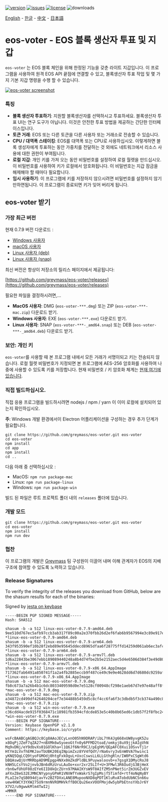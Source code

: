 [![version](https://img.shields.io/github/release/greymass/eos-voter/all.svg)](https://github.com/greymass/eos-voter/releases)
[![issues](https://img.shields.io/github/issues/greymass/eos-voter.svg)](https://github.com/greymass/eos-voter/issues)
[![license](https://img.shields.io/badge/license-MIT-blue.svg)](https://raw.githubusercontent.com/greymass/eos-voter/master/LICENSE)
![downloads](https://img.shields.io/github/downloads/greymass/eos-voter/total.svg)

[English](https://github.com/greymass/eos-voter/blob/master/README.md) - [한글](https://github.com/greymass/eos-voter/blob/master/README.kr.md) - [中文](https://github.com/greymass/eos-voter/blob/master/README.zh.md) - [日本語](https://github.com/greymass/eos-voter/blob/master/README.ja.md)

# eos-voter - EOS 블록 생산자 투표 및 지갑

`eos-voter` 는 EOS 블록 체인을 위해 한정된 기능을 갖춘 라이트 지갑입니다. 이 프로그램을 사용하여 원격 EOS API 끝점에 연결할 수 있고, 블록생산자 투표 작업 및 몇 가지 기본 지갑 명령을 수행 할 수 있습니다.

[![eos-voter screenshot](https://raw.githubusercontent.com/greymass/eos-voter/master/eos-voter.png)](https://raw.githubusercontent.com/greymass/eos-voter/master/eos-voter.png)

### 특징

- **블록 생산자 투표하기**: 지원할 블록생산자를 선택하시고 투표하세요. 블록생산자 투표 UI는 연구 도구가 아닙니다. 이것은 안전한 투표 방법을 제공하는 간단한 인터페이스입니다.
- **토큰 거래**: EOS 또는 다른 토큰을 다른 사용자 또는 거래소로 전송할 수 있습니다.
- **CPU / 대역폭 스테이킹**: EOS를 대역폭 또는 CPU로 사용하십시오. 이렇게하면 블록 생성자에게 투표하는 동안 가중치를 전달하는 것 외에도 네트워크에서 리소스 사용에 대한 권한이 부여됩니다.
- **로컬 지갑**: 개인 키를 가져 오는 동안 비밀번호를 설정하여 로컬 월렛을 만드십시오. 이 비밀번호를 사용하여 키가 로컬에서 암호화됩니다. 이 비밀번호는 지갑 잠금을 해제해야 할 때마다 필요합니다.
- **임시 사용하기**: 이 프로그램에 키를 저장하지 않으시려면 비밀번호를 설정하지 않기 만하면됩니다. 이 프로그램이 종료되면 키가 잊어 버리게 됩니다.

## eos-voter 받기

### 가장 최근 버전

현재 0.7.9 버전 다운로드 :

- [Windows 사용자](https://github.com/greymass/eos-voter/releases/download/v0.7.9/win-eos-voter-0.7.9.exe)
- [macOS 사용자](https://github.com/greymass/eos-voter/releases/download/v0.7.9/mac-eos-voter-0.7.9.dmg)
- [Linux 사용자 (deb)](https://github.com/greymass/eos-voter/releases/download/v0.7.9/linux-eos-voter-0.7.9-amd64.snap)
- [Linux 사용자 (snap)](https://github.com/greymass/eos-voter/releases/download/v0.7.9/linux-eos-voter-0.7.9-amd64.snap)

최신 버전은 항상이 저장소의 릴리스 페이지에서 제공됩니다:

[https://github.com/greymass/eos-voter/releases](https://github.com/greymass/eos-voter/releases)

필요한 파일을 결정하시려면,...

- **MacOS 사용자**: DMG (`eos-voter-***.dmg`) 또는 ZIP (`eos-voter-***-mac.zip`) 다운로드 받기.
- **Windows 사용자**: EXE (`eos-voter-***.exe`) 다운로드 받기.
- **Linux 사용자**: SNAP (`eos-voter-***-_amd64.snap`) 또는 DEB (`eos-voter-***-_amd64.deb`) 다운로드 받기.

### 보안: 개인 키

`eos-voter`를 사용할 때 본 프로그램 내에서 모든 거래가 서명이되고 키는 전송되지 않습니다. 로컬 월렛 비밀번호가 지정되면 본 프로그램에 AES-256 암호화를 사용하여 나중에 사용할 수 있도록 키를 저장합니다. 현재 비밀번호 / 키 암호화 체계는 [현재 여기에 있습니다](https://github.com/aaroncox/eos-voter/blob/master/app/shared/actions/wallet.js#L71-L86).

### 직접 빌드하십시오.

직접 응용 프로그램을 빌드하시려면 nodejs / npm / yarn 이 이미 로컬에 설치되어 있는지 확인하십시오.

**주**: Windows 개발 환경에서이 Electron 어플리케이션을 구성하는 경우 추가 단계가 필요합니다.

```
git clone https://github.com/greymass/eos-voter.git eos-voter
cd eos-voter
npm install
cd app
npm install
cd ..
```


다음 아래 중 선택하십시오 :

- MacOS: `npm run package-mac`
- Linux: `npm run package-linux`
- Windows: `npm run package-win`

빌드 된 파일은 루트 프로젝트 폴더 내의 `releases` 폴더에 있습니다.

### 개발 모드

```
git clone https://github.com/greymass/eos-voter.git eos-voter
cd eos-voter
npm install
npm run dev
```

### 협찬

이 프로그램의 개발은 [Greymass](https://greymass.com) 팀 구성원이 이끌어 내며 이해 관계자가 EOS의 지배 구조에 참여할 수 있도록 노력하고 있습니다.

### Release Signatures

To verify the integrity of the releases you download from GitHub, below are the shasum results for each of the binaries:

Signed by [jesta on keybase](https://keybase.io/jesta)

```
-----BEGIN PGP SIGNED MESSAGE-----
Hash: SHA512

shasum -b -a 512 linux-eos-voter-0.7.9-amd64.deb
9ee510d767ec5afb97ccb3ab317f89c00a2e370fbb26d2ef6fab6b9567994e3c89e917e02f65746df0345e0a7028e0e229c7729ea187032934b7ccca570b6b68 *linux-eos-voter-0.7.9-amd64.deb
shasum -b -a 512 linux-eos-voter-0.7.9-arm64.deb
343f953590ef10b28f2ebd89e95645ddecd8965dfaa6f28775ffd14259d061ab6ec3afcd136f59d5f9c98d7fe13ff4369dd550de4ea2d0c69111b15fc9f1f71c *linux-eos-voter-0.7.9-arm64.deb
shasum -b -a 512 linux-eos-voter-0.7.9-armv7l.deb
1d6a22843be3067ebb189089440248a8b4d74fbe2b5e2152aec5d4e6506d384f3e49d807f9dbb6c0da826b0cbacf72712e07e844afdd1fca14da5a0d3c7d034e *linux-eos-voter-0.7.9-armv7l.deb
shasum -b -a 512 linux-eos-voter-0.7.9-x86_64.AppImage
717362fab6491a850741f1a2a4fb2885eccb9f487ce49c9e9e4628dd6d7d680dc9259afc55b3f8de42d2508f3c6a30af49c9a7faa0ac21a4fc16c96c5749266a *linux-eos-voter-0.7.9-x86_64.AppImage
shasum -b -a 512 mac-eos-voter-0.7.9.dmg
fb8c673a7a26b4b1c6dc8033409598d0e7e5128cf00948cf298e1aeb67d7e97e48aff8f1825c01c1c8e5c6d20dab9a0d093341ef0f197d6558b244e73247c14c *mac-eos-voter-0.7.9.dmg
shasum -b -a 512 mac-eos-voter-0.7.9.zip
a34872cd499df42640204cef7e34488b5459d5c8cf4cc6fa6f3c3dbdb5f3cb374a490c8f5e54bbda01da83f644f7b328998e15eb6d6e4f8c2fed1c651ad6626e *mac-eos-voter-0.7.9.zip
shasum -b -a 512 win-eos-voter-0.7.9.exe
c36cdd4acde915f0368471c18981fb3594cfdcde853e5c40b8b65ed6c1db57f2f8fbc24186ffb1abc0699d2886c6f0de60e6b039fd3a1051a188076b57285e69 *win-eos-voter-0.7.9.exe
-----BEGIN PGP SIGNATURE-----
Version: Keybase OpenPGP v2.1.0
Comment: https://keybase.io/crypto

wsFcBAABCgAGBQJc8Cg8AAoJECyLxnO05hN9DRAP/ibL7YK4Jg668xUW8yvgK52u
x8OqPjJZeF7qZA27+nBXMk6wSyoeoGtfn0y6PFMD2toaE/omkyj8uX9jjkAIgVhN
Mq9vDNj/eY9dbvXs01GOlKha+l1Q6Jf6NrR9CJ/pEghM/QEpAFC0Xui1OSvvTj1r
HtYm1LVxfhEMKJavTbUBK20EqINpimZxz8YV4fQdY/rNa6vry3vEnW0VA7hwinc1
yKNQ5QqLCQ9tyoFGMOdj0htgFxkOguL+UxcCswsLL6LLGthgRln/IW0PxCSgWtd6
bBQAswQjUrMRRbpAD9MEpgp4NXx0mZkdPldBL9Puywaloovb+x7gsgX1DMycRoJ8
kNH5LCsYVo2jnvbJBn6dRzUruLAuOo+xxr2xr25LIf+U+3FMwl3R6OudjG3BjHeX
rbn6wfUhUF08zEYe6IID8kQcZUrn97MAAIKYsW9T0AIfZM5nPNet5irZm3UGZvEV
aFXxZ8eG32EJMNCNYypnyGPmR1VNVWfYxWakrS7gIpMsjf5Timfd+rtf4oNqNyBY
PLaI2e7qSB094djavYv2BZfDXxLANE8MupooNXD8qPDT1KluRvATobdUbNC5n66u
uew4KWCY3YXW27SU9rmnNVROMHVkffBOCQu26exVOOFMojdw5ybPbEtnsYXbJr6Y
X7V2/u9gwwkMlm4TwI2j
=MMKR
-----END PGP SIGNATURE-----
```
